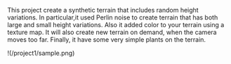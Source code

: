 This project create a synthetic terrain that includes random height variations. In particular,it used Perlin noise to create terrain that has both large and small height variations. Also it added color to your terrain using a texture map. It will also create new terrain on demand, when the camera moves too far.  Finally, it have some very simple plants on the terrain.  

!(/project1/sample.png)
